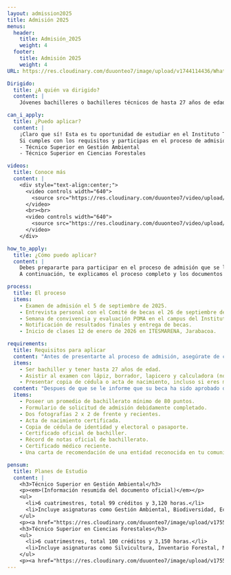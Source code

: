 ```yaml
---
layout: admission2025
title: Admisión 2025
menus:
  header:
    title: Admisión_2025
    weight: 4
  footer:
    title: Admisión 2025
    weight: 4
URL: https://res.cloudinary.com/duuonteo7/image/upload/v1744114436/WhatsApp_Image_2025-04-08_at_8.13.29_AM_ozg8cx.jpg

Dirigido:
  title: ¿A quién va dirigido?
  content: |
    Jóvenes bachilleres o bachilleres técnicos de hasta 27 años de edad, interesados en formarse profesionalmente en carreras técnicas superiores relacionadas con la gestión ambiental o los recursos naturales.

can_i_apply:
  title: ¿Puedo aplicar?
  content: |
    ¡Claro que sí! Esta es tu oportunidad de estudiar en el Instituto Técnico de Estudios Superiores en Medio Ambiente y Recursos Naturales (ITESMARENA), con el respaldo del Ministerio de Medio Ambiente.
    Si cumples con los requisitos y participas en el proceso de admisión, podrías recibir una beca completa para cursar una de las siguientes carreras:
    - Técnico Superior en Gestión Ambiental
    - Técnico Superior en Ciencias Forestales

videos:
  title: Conoce más
  content: |
    <div style="text-align:center;">
      <video controls width="640">
        <source src="https://res.cloudinary.com/duuonteo7/video/upload/v1755090495/Admision%202025/El_Instituto_ITESMARENA_con_57_a%C3%B1os_de_trayectoria_es_un_pilar_en_la_formaci%C3%B3n_de_t%C3%A9cnicos_en.mp4" type="video/mp4">
      </video>
      <br><br>
      <video controls width="640">
        <source src="https://res.cloudinary.com/duuonteo7/video/upload/v1755090482/Admision%202025/Desde_el_Ministerio_de_Medio_Ambiente_reafirmamos_nuestro_compromiso_con_la_formaci%C3%B3n_de_una_nue.mp4" type="video/mp4">
      </video>
    </div>

how_to_apply:
  title: ¿Cómo puedo aplicar?
  content: |
    Debes prepararte para participar en el proceso de admisión que se llevará a cabo en varias etapas entre septiembre y octubre de 2025.
    A continuación, te explicamos el proceso completo y los documentos que necesitas tener listos. Si tienes dudas, puedes [escribirnos](/contactenos/) y con gusto te orientamos.

process:
  title: El proceso
  items:
    - Examen de admisión el 5 de septiembre de 2025.
    - Entrevista personal con el Comité de becas el 26 de septiembre de 2025.
    - Semana de convivencia y evaluación POMA en el campus del Instituto, del 27 al 31 de octubre de 2025.
    - Notificación de resultados finales y entrega de becas.
    - Inicio de clases 12 de enero de 2026 en ITESMARENA, Jarabacoa.

requirements:
  title: Requisitos para aplicar
  content: "Antes de presentarte al proceso de admisión, asegúrate de cumplir con los siguientes requisitos y tener esta documentación:"
  items:
    - Ser bachiller y tener hasta 27 años de edad.
    - Asistir al examen con lápiz, borrador, lapicero y calculadora (no celular).
    - Presentar copia de cédula o acta de nacimiento, incluso si eres menor de edad.
  content: "Despues de que se le informe que su beca ha sido aprobado debe presentar los siguientes documentos:"
  items:
    - Poseer un promedio de bachillerato mínimo de 80 puntos.
    - Formulario de solicitud de admisión debidamente completado.
    - Dos fotografías 2 x 2 de frente y recientes.
    - Acta de nacimiento certificada.
    - Copia de cédula de identidad y electoral o pasaporte.
    - Certificado oficial de bachiller.
    - Récord de notas oficial de bachillerato.
    - Certificado médico reciente.
    - Una carta de recomendación de una entidad reconocida en tu comunidad.

pensum:
  title: Planes de Estudio
  content: |
    <h3>Técnico Superior en Gestión Ambiental</h3>
    <p><em>(Información resumida del documento oficial)</em></p>
    <ul>
      <li>6 cuatrimestres, total 99 créditos y 3,120 horas.</li>
      <li>Incluye asignaturas como Gestión Ambiental, Biodiversidad, Ecoturismo, Evaluación de Impacto Ambiental y Prácticas Profesionales.</li>
    </ul>
    <p><a href="https://res.cloudinary.com/duuonteo7/image/upload/v1755091133/Admision%202025/Gestion.pdf" target="_blank">Ver pensum completo en PDF</a></p>
    <h3>Técnico Superior en Ciencias Forestales</h3>
    <ul>
      <li>6 cuatrimestres, total 100 créditos y 3,150 horas.</li>
      <li>Incluye asignaturas como Silvicultura, Inventario Forestal, Manejo Forestal Sostenible, Agroforestería y Prácticas Profesionales.</li>
    </ul>
    <p><a href="https://res.cloudinary.com/duuonteo7/image/upload/v1755091141/Admision%202025/CIENCIAS.pdf" target="_blank">Ver pensum completo en PDF</a></p>
---
```











